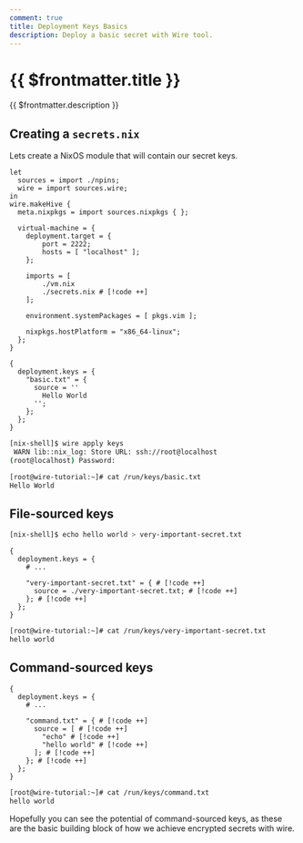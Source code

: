 ```yaml
---
comment: true
title: Deployment Keys Basics
description: Deploy a basic secret with Wire tool.
---
```


# {{ $frontmatter.title }}

{{ $frontmatter.description }}

## Creating a `secrets.nix`

Lets create a NixOS module that will contain our secret keys.

```nix:line-numbers [hive.nix]
let
  sources = import ./npins;
  wire = import sources.wire;
in
wire.makeHive {
  meta.nixpkgs = import sources.nixpkgs { };

  virtual-machine = {
    deployment.target = {
        port = 2222;
        hosts = [ "localhost" ];
    };

    imports = [
        ./vm.nix
        ./secrets.nix # [!code ++]
    ];

    environment.systemPackages = [ pkgs.vim ];

    nixpkgs.hostPlatform = "x86_64-linux";
  };
}
```

```nix:line-numbers [secrets.nix]
{
  deployment.keys = {
    "basic.txt" = {
      source = ''
        Hello World
      '';
    };
  };
}
```

```sh
[nix-shell]$ wire apply keys
 WARN lib::nix_log: Store URL: ssh://root@localhost
(root@localhost) Password:

```

```sh [Virtual Machine]
[root@wire-tutorial:~]# cat /run/keys/basic.txt
Hello World

```

## File-sourced keys

```sh
[nix-shell]$ echo hello world > very-important-secret.txt
```

```nix:line-numbers [secrets.nix]
{
  deployment.keys = {
    # ...

    "very-important-secret.txt" = { # [!code ++]
      source = ./very-important-secret.txt; # [!code ++]
    }; # [!code ++]
  };
}
```

```sh [Virtual Machine]
[root@wire-tutorial:~]# cat /run/keys/very-important-secret.txt
hello world

```

## Command-sourced keys

```nix:line-numbers [secrets.nix]
{
  deployment.keys = {
    # ...

    "command.txt" = { # [!code ++]
      source = [ # [!code ++]
        "echo" # [!code ++]
        "hello world" # [!code ++]
      ]; # [!code ++]
    }; # [!code ++]
  };
}
```

```sh [Virtual Machine]
[root@wire-tutorial:~]# cat /run/keys/command.txt
hello world

```

Hopefully you can see the potential of command-sourced keys, as these are the
basic building block of how we achieve encrypted secrets with wire.
